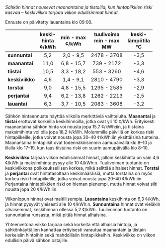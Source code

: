 *Sähkön hinnat nousevat maanantaina ja tiistailla, kun hintapiikkien riski kasvaa – keskiviikko tarjoaa viikon edullisimmat hinnat.*

Ennuste on päivitetty lauantaina klo 09:00.

|        | keski-<br>hinta<br>¢/kWh | min - max<br>¢/kWh | tuulivoima<br>min - max<br>MW | keski-<br>lämpötila<br>°C |
|:-------------|:----------------:|:----------------:|:-------------:|:-------------:|
| **sunnuntai** | 5,2 | 2,0 - 9,5 | 2478 - 3708 | -3,5 |
| **maanantai** | 11,0 | 6,8 - 15,7 | 739 - 2172 | -3,3 |
| **tiistai** | 10,5 | 3,3 - 18,2 | 553 - 3260 | -4,6 |
| **keskiviikko** | 4,6 | 1,4 - 9,1 | 2810 - 4790 | -3,3 |
| **torstai** | 9,0 | 4,8 - 15,5 | 1295 - 2585 | -2,9 |
| **perjantai** | 9,4 | 6,2 - 13,8 | 1262 - 2213 | -2,5 |
| **lauantai** | 6,3 | 3,7 - 10,5 | 2083 - 3608 | -3,2 |

Sähkön hintaennuste näyttää viikolla merkittäviä vaihteluita. **Maanantai** ja **tiistai** erottuvat korkeilla keskihinnoilla, jotka ovat yli 10 ¢/kWh. Erityisesti maanantaina sähkön hinta voi nousta jopa 15,7 ¢/kWh:iin, ja tiistaina maksimihinta voi olla jopa 18,2 ¢/kWh. Molemmilla päivillä on korkea riski hintapiikeille, jotka voivat nousta jopa 30–40 ¢/kWh:iin yksittäisinä tunteina. Maanantaina hintapiikit ovat todennäköisimmin aamupäivällä klo 8–10 ja illalla klo 17–19, kun taas tiistaina riski on suurin aamupäivällä klo 8–10.

**Keskiviikko** tarjoaa viikon edullisimmat hinnat, jolloin keskihinta on vain 4,6 ¢/kWh ja maksimihinta pysyy alle 10 ¢/kWh:n. Tuulivoiman tuotanto on keskiviikkona poikkeuksellisen korkea, mikä selittää alhaiset hinnat. **Torstai** ja **perjantai** ovat hintatasoltaan keskimääräisiä, mutta torstaina on myös korkea riski hintapiikeille, jotka voivat nousta jopa 20–40 ¢/kWh:iin. Perjantaina hintapiikkien riski on hieman pienempi, mutta hinnat voivat silti nousta jopa 20 ¢/kWh:iin.

Viikonlopun hinnat ovat maltillisempia. **Lauantaina** keskihinta on 6,3 ¢/kWh, ja hinnat pysyvät yleisesti alle 10 ¢/kWh:n. **Sunnuntaina** hinnat ovat vieläkin alhaisemmat, keskihinnan ollessa 5,2 ¢/kWh. Tuulivoiman tuotanto on sunnuntaina runsasta, mikä pitää hinnat alhaisina.

Yhteenvetona viikko tarjoaa sekä korkeita että alhaisia hintoja, ja sähkönkäyttäjien kannattaa erityisesti varautua maanantain ja tiistain korkeisiin hintoihin sekä mahdollisiin hintapiikkeihin. Keskiviikko on viikon edullisin päivä sähkön ostajille.
